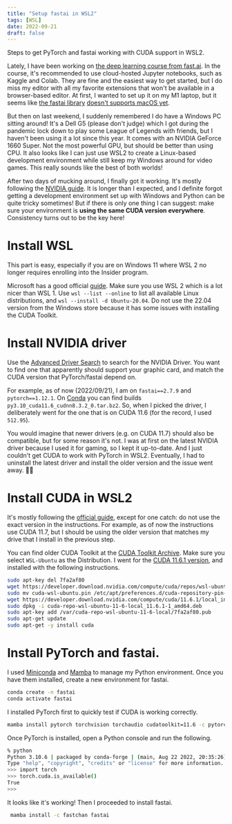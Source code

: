 ```yaml
---
title: "Setup fastai in WSL2"
tags: [WSL]
date: 2022-09-21
draft: false
---
```


Steps to get PyTorch and fastai working with CUDA support in WSL2.

<!--more-->

Lately, I have been working on [the deep learning course from fast.ai](https://course.fast.ai/). In the course, it's recommended to use cloud-hosted Jupyter notebooks, such as Kaggle and Colab. They are fine and the easiest way to get started, but I do miss my editor with all my favorite extensions that won't be available in a browser-based editor. At first, I wanted to set up it on my M1 laptop, but it seems like [the fastai library](https://docs.fast.ai/) [doesn't supports macOS yet](https://github.com/fastai/fastai/issues/3662#issuecomment-1168211736).

But then on last weekend, I suddenly remembered I do have a Windows PC sitting around! It's a Dell G5 (please don't judge) which I got during the pandemic lock down to play some League of Legends with friends, but I haven't been using it a lot since this year. It comes with an NVIDIA GeForce 1660 Super. Not the most powerful GPU, but should be better than using CPU. It also looks like I can just use WSL2 to create a Linux-based development environment while still keep my Windows around for video games. This really sounds like the best of both worlds!

After two days of mucking around, I finally got it working. It's mostly following the [NVIDIA guide](https://docs.nvidia.com/cuda/wsl-user-guide/index.html#getting-started-with-cuda-on-wsl). It is longer than I expected, and I definite forgot getting a development environment set up with Windows and Python can be quite tricky sometimes! But if there is only one thing I can suggest: make sure your environment is **using the same CUDA version everywhere**. Consistency turns out to be the key here!

# Install WSL

This part is easy, especially if you are on Windows 11 where WSL 2 no longer requires enrolling into the Insider program.

Microsoft has a good official [guide](https://learn.microsoft.com/en-us/windows/wsl/install). Make sure you use WSL 2 which is a lot nicer than WSL 1. Use `wsl --list --online` to list all available Linux distributions, and `wsl --install -d Ubuntu-20.04`. Do not use the 22.04 version from the Windows store because it has some issues with installing the CUDA Toolkit.

# Install NVIDIA driver

Use the [Advanced Driver Search](https://www.nvidia.com/Download/Find.aspx?lang=en-us) to search for the NVIDIA Driver. You want to find one that apparently should support your graphic card, and match the CUDA version that PyTorch/fastai depend on.

For example, as of now (2022/09/21), I am on `fastai==2.7.9` and `pytorch==1.12.1`. On [Conda](https://anaconda.org/pytorch-test/pytorch/files) you can find builds `py3.10_cuda11.6_cudnn8.3.2_0.tar.bz2`. So, when I picked the driver, I deliberately went for the one that is on CUDA 11.6 (for the record, I used `512.95`).

You would imagine that newer drivers (e.g. on CUDA 11.7) should also be compatible, but for some reason it's not. I was at first on the latest NVIDIA driver because I used it for gaming, so I kept it up-to-date. And I just couldn't get CUDA to work with PyTorch in WSL2. Eventually, I had to uninstall the latest driver and install the older version and the issue went away. 🤷‍♂️

# Install CUDA in WSL2

It's mostly following the [official guide](https://docs.nvidia.com/cuda/wsl-user-guide/index.html#cuda-support-for-wsl2), except for one catch: do not use the exact version in the instructions. For example, as of now the instructions use CUDA 11.7, but I should be using the older version that matches my drive that I install in the previous step.

You can find older CUDA Toolkit at the [CUDA Toolkit Archive](https://developer.nvidia.com/cuda-toolkit-archive). Make sure you select `WSL-Ubuntu` as the Distribution. I went for the [CUDA 11.6.1 version](https://developer.nvidia.com/cuda-11-6-1-download-archive?target_os=Linux&target_arch=x86_64&Distribution=WSL-Ubuntu&target_version=2.0&target_type=deb_local), and installed with the following instructions.

```bash
sudo apt-key del 7fa2af80
wget https://developer.download.nvidia.com/compute/cuda/repos/wsl-ubuntu/x86_64/cuda-wsl-ubuntu.pin
sudo mv cuda-wsl-ubuntu.pin /etc/apt/preferences.d/cuda-repository-pin-600
wget https://developer.download.nvidia.com/compute/cuda/11.6.1/local_installers/cuda-repo-wsl-ubuntu-11-6-local_11.6.1-1_amd64.deb
sudo dpkg -i cuda-repo-wsl-ubuntu-11-6-local_11.6.1-1_amd64.deb
sudo apt-key add /var/cuda-repo-wsl-ubuntu-11-6-local/7fa2af80.pub
sudo apt-get update
sudo apt-get -y install cuda
```

# Install PyTorch and fastai.

I used [Miniconda](https://docs.conda.io/en/latest/miniconda.html) and [Mamba](https://mamba.readthedocs.io/en/latest/installation.html) to manage my Python environment. Once you have them installed, create a new environment for fastai.

```bash
conda create -n fastai
conda activate fastai
```

I installed PyTorch first to quickly test if CUDA is working correctly.

```bash
mamba install pytorch torchvision torchaudio cudatoolkit=11.6 -c pytorch -c conda-forge
```

Once PyTorch is installed, open a Python console and run the following.

```bash
% python
Python 3.10.6 | packaged by conda-forge | (main, Aug 22 2022, 20:35:26) [GCC 10.4.0] on linux
Type "help", "copyright", "credits" or "license" for more information.
>>> import torch
>>> torch.cuda.is_available()
True
>>>
```

It looks like it's working! Then I proceeded to install fastai.

```bash
 mamba install -c fastchan fastai
```
